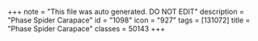 +++
note = "This file was auto generated. DO NOT EDIT"
description = "Phase Spider Carapace"
id = "1098"
icon = "927"
tags = [131072]
title = "Phase Spider Carapace"
classes = 50143
+++
